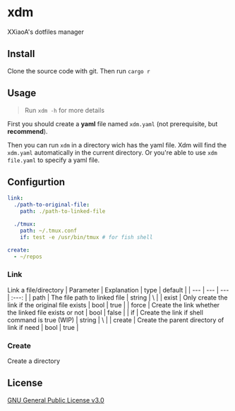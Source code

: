 # xdm
XXiaoA's dotfiles manager

## Install
Clone the source code with git. Then run `cargo r`

## Usage
> Run `xdm -h` for more details

First you should create a **yaml** file named `xdm.yaml` (not prerequisite, but **recommend**).

Then you can run `xdm` in a directory wich has the yaml file. Xdm will find the `xdm.yaml` automatically in the current directory. Or you're able to use `xdm file.yaml` to specify a yaml file.

## Configurtion
```yaml
link:
  ./path-to-original-file:
    path: ./path-to-linked-file

  ./tmux:
    path: ~/.tmux.conf
    if: test -e /usr/bin/tmux # for fish shell

create:
  - ~/repos
```
###  Link
Link a file/directory
| Parameter | Explanation                                           | type   | default |
| ---       | ---                                                   | ---    | :---:   |
| path      | The file path to linked file                          | string | \\      |
| exist     | Only create the link if the original file exists      | bool   | true    |
| force     | Create the link whether the linked file exists or not | bool   | false   |
| if        | Create the link if shell command is true (WIP)        | string | \\      |
| create    | Create the parent directory of link if need           | bool    | true    |

### Create
Create a directory

## License
[GNU General Public License v3.0](./LICENSE)
